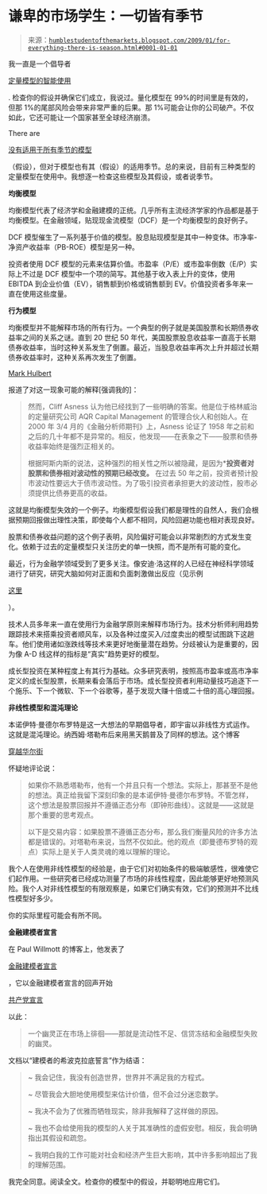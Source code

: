 <!--yml

类别：未分类

日期：2024-05-18 00:59:43

-->

# 谦卑的市场学生：一切皆有季节

> 来源：[`humblestudentofthemarkets.blogspot.com/2009/01/for-everything-there-is-season.html#0001-01-01`](https://humblestudentofthemarkets.blogspot.com/2009/01/for-everything-there-is-season.html#0001-01-01)

我一直是一个倡导者

[定量模型的智能使用](http://humblestudentofthemarkets.blogspot.com/2007/12/surviving-and-prospering-as-quant.html)

. 检查你的假设并确保它们成立，我说过。量化模型在 99%的时间里是有效的，但那 1%的尾部风险会带来非常严重的后果。那 1%可能会让你的公司破产。不仅如此，它还可能让一个国家甚至全球经济崩溃。

There are

[没有适用于所有季节的模型](http://humblestudentofthemarkets.blogspot.com/2008/11/there-are-no-models-for-all-seasons.html)

（假设），但对于模型也有其（假设）的适用季节。总的来说，目前有三种类型的定量模型在使用中。我想逐一检查这些模型及其假设，或者说季节。

**均衡模型**

均衡模型代表了经济学和金融建模的正统。几乎所有主流经济学家的作品都是基于均衡模型。在金融领域，贴现现金流模型（DCF）是一个均衡模型的良好例子。

DCF 模型催生了一系列基于价值的模型。股息贴现模型是其中一种变体。市净率-净资产收益率（PB-ROE）模型是另一种。

投资者使用 DCF 模型的元素来估算价值。市盈率（P/E）或市盈率倒数（E/P）实际上不过是 DCF 模型中一个项的简写。其他基于收入表上升的变体，使用 EBITDA 到企业价值（EV），销售额到价格或销售额到 EV。价值投资者多年来一直在使用这些度量。

**行为模型**

均衡模型并不能解释市场的所有行为。一个典型的例子就是美国股票和长期债券收益率之间的关系之谜。直到 20 世纪 50 年代，美国股票股息收益率一直高于长期债券收益率，当时这种关系发生了倒置。最近，当股息收益率再次上升并超过长期债券收益率时，这种关系再次发生了倒置。

[Mark Hulbert](http://www.marketwatch.com/news/story/first-time-50-years-stocks/story.aspx?guid=%7BE072D0B2-0A01-47FD-9FA9-7A2CB6DFD1EE%7D&dist=msr_6)

报道了对这一现象可能的解释[强调我的]：

> 然而，Cliff Asness 认为他已经找到了一些明确的答案。他是位于格林威治的定量研究公司 AQR Capital Management 的管理合伙人和创始人。在 2000 年 3/4 月的《金融分析师期刊》上，Asness 论证了 1958 年之前和之后的几十年都不是异常的。相反，他发现——在表象之下——股票和债券收益率始终是强烈正相关的。
> 
> 根据阿斯内斯的说法，这种强烈的相关性之所以被隐藏，是因为***投资者对股票和债券相对波动性的预期已经改变。** 在过去 50 年之前，投资者预计股市波动性要远大于债市波动性。为了吸引投资者承担更大的波动性，股市必须提供比债券更高的收益。

这就是均衡模型失效的一个例子。均衡模型假设我们都是理性的自然人，我们会根据预期回报做出理性决策，即使每个人都不相同，风险回避功能也相对表现良好。

股票和债券收益问题的这个例子表明，风险偏好可能会以非常剧烈的方式发生变化。依赖于过去的定量模型只关注历史的单一快照，而不是所有可能的变化。

最近，行为金融学领域受到了更多关注。像安迪·洛这样的人已经在神经科学领域进行了研究，研究大脑如何对正面和负面刺激做出反应（见示例

[这里](http://freakonomics.blogs.nytimes.com/2009/01/09/this-is-your-brain-on-prosperity-andrew-lo-on-fear-greed-and-crisis-management/?scp=1&sq=andrew%20lo&st=cse)

）。

技术人员多年来一直在使用行为金融学原则来解释市场行为。技术分析师利用趋势跟踪技术来搭乘投资者顺风车，以及各种过度买入/过度卖出的模型试图跳下这趟车。他们使用诸如涨跌线等技术来更好地衡量潜在趋势。分歧被认为是重要的，因为像 A-D 线这样的指标是“真实”趋势更好的模型。

成长型投资在某种程度上有其行为基础。众多研究表明，按照高市盈率或高市净率定义的成长型股票，长期来看会落后于市场。成长型投资者利用动量技巧追逐下一个施乐、下一个微软、下一个谷歌等，基于发现大赚十倍或二十倍的高心理回报。

**非线性模型和混沌理论**

本诺伊特·曼德尔布罗特是这一大想法的早期倡导者，即宇宙以非线性方式运作。这就是混沌理论。纳西姆·塔勒布后来用黑天鹅普及了同样的想法。这个博客

[穿越华尔街](http://www.crossingwallstreet.com/archives/2009/01/the_strange_dea.html)

怀疑地评论说： 

> 如果你不熟悉塔勒布，他有一个并且只有一个想法。实际上，那甚至不是他的想法。真正给我留下深刻印象的是本诺伊特·曼德尔布罗特。不管怎样，这个想法是股票回报并不遵循正态分布（即钟形曲线）。这就是——这就是那个重要的思考观点。
> 
> 以下是交易内容：如果股票不遵循正态分布，那么我们衡量风险的许多方法都是错误的。对塔勒布来说，当然不仅如此。他的观点（即曼德布罗特的观点）实际上是关于人类灵魂的难以理解的理论。

我个人在使用非线性模型的经验是，由于它们对初始条件的极端敏感性，很难使它们起作用。一些研究者已经成功测量了市场的非线性程度，因此能够更好地预测风险。我个人对非线性模型的有限观察是，如果它们确实有效，它们的预测并不比线性模型好多少。

你的实际里程可能会有所不同。

**金融建模者宣言**

在 Paul Willmott 的博客上，他发表了

[金融建模者宣言](http://www.wilmott.com/blogs/paul/index.cfm/2009/1/8/Financial-Modelers-Manifesto)

，它以金融建模者宣言的回声开始

[共产党宣言](http://en.wikipedia.org/wiki/Communist_manifesto)

以此：

> 一个幽灵正在市场上徘徊——那就是流动性不足、信贷冻结和金融模型失败的幽灵。

文档以“建模者的希波克拉底誓言”作为结语：

> ~ 我会记住，我没有创造世界，世界并不满足我的方程式。
> 
> ~ 尽管我会大胆地使用模型来估计价值，但不会过分迷恋数学。
> 
> ~ 我决不会为了优雅而牺牲现实，除非我解释了这样做的原因。
> 
> ~ 我也不会给使用我的模型的人关于其准确性的虚假安慰。相反，我会明确指出其假设和疏忽。
> 
> ~ 我明白我的工作可能对社会和经济产生巨大影响，其中许多影响超出了我的理解范围。

我完全同意。阅读全文。检查你的模型中的假设，并聪明地应用它们。

